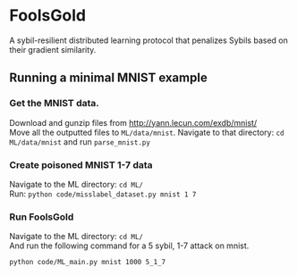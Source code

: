 # FoolsGold
A sybil-resilient distributed learning protocol that penalizes Sybils based on their gradient similarity.

## Running a minimal MNIST example

### Get the MNIST data. 
Download and gunzip files from http://yann.lecun.com/exdb/mnist/  
Move all the outputted files to `ML/data/mnist`.
Navigate to that directory: `cd ML/data/mnist` and run `parse_mnist.py`

### Create poisoned MNIST 1-7 data
Navigate to the ML directory: `cd ML/`  
Run: `python code/misslabel_dataset.py mnist 1 7` 

### Run FoolsGold
Navigate to the ML directory: `cd ML/`  
And run the following command for a 5 sybil, 1-7 attack on mnist.
```
python code/ML_main.py mnist 1000 5_1_7
```
